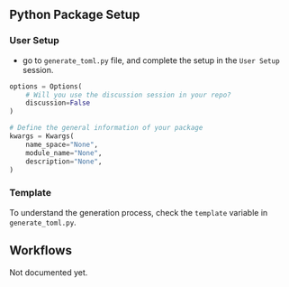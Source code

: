 ## Python Package Setup

### User Setup

- go to `generate_toml.py` file, and complete the setup in the `User Setup` session.

```python
options = Options(
    # Will you use the discussion session in your repo?
    discussion=False
)

# Define the general information of your package
kwargs = Kwargs(
    name_space="None",
    module_name="None",
    description="None",
)
```

### Template

To understand the generation process, check the `template` variable in `generate_toml.py`.


## Workflows

Not documented yet.